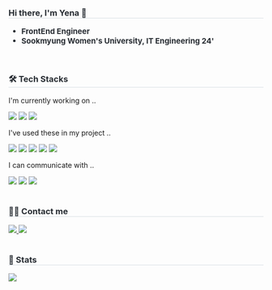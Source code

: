 <div style="text-align: left;"> 
    <h3 style="border-bottom: 1px solid #d8dee4; color: #282d33;"> Hi there, I'm Yena 👋 </h3>  
    <div style="font-weight: 700; font-size: 15px; text-align: left; color: #282d33;"> 
        <ul>
            <li><b> FrontEnd Engineer </b></li>
            <li>Sookmyung Women's University, IT Engineering 24'</li>
        </ul>
    </div> 
</div>
<br>
<div style="text-align: left;">
    <h3 style="border-bottom: 1px solid #d8dee4; color: #282d33;"> 🛠️ Tech Stacks </h3> 
    <div style="margin: ; text-align: left;" "text-align: left;">
        <p>I'm currently working on .. </p>
          <img src="https://img.shields.io/badge/Flutter-02569B?style=for-the-badge&logo=Flutter&logoColor=white">
          <img src="https://img.shields.io/badge/Python-3776AB?style=for-the-badge&logo=Python&logoColor=white">
          <img src="https://img.shields.io/badge/PyTorch-EE4C2C?style=for-the-badge&logo=PyTorch&logoColor=white">
          <br/>
        <p>I've used these in my project ..</p>
          <img src="https://img.shields.io/badge/Vue.js-4FC08D?style=for-the-badge&logo=Vue.js&logoColor=white">
          <img src="https://img.shields.io/badge/React-61DAFB?style=for-the-badge&logo=React&logoColor=white">
          <img src="https://img.shields.io/badge/HTML5-E34F26?style=for-the-badge&logo=HTML5&logoColor=white">
          <img src="https://img.shields.io/badge/MySQL-4479A1?style=for-the-badge&logo=MySQL&logoColor=white">
          <img src="https://img.shields.io/badge/Bootstrap-7952B3?style=for-the-badge&logo=Bootstrap&logoColor=white">
          <br/>
        <p>I can communicate with ..</p>
          <img src="https://img.shields.io/badge/Github-181717?style=for-the-badge&logo=Github&logoColor=white">
          <img src="https://img.shields.io/badge/Notion-000000?style=for-the-badge&logo=Notion&logoColor=white">
          <img src="https://img.shields.io/badge/Figma-F24E1E?style=for-the-badge&logo=Figma&logoColor=white">      
    </div>
</div>
<br>
<div style="text-align: left;">
    <h3 style="border-bottom: 1px solid #d8dee4; color: #282d33;"> 🧑‍💻 Contact me </h3>
    <div style="text-align: left;"> <a href=https://snowflower19.tistory.com/> <img src="https://img.shields.io/badge/Tistory-000000?style=for-the-badge&logo=Tistory&logoColor=white&link=https://snowflower19.tistory.com/"> </a>
         <a href=mailto:yeana1204@gmail.com> <img src="https://img.shields.io/badge/Gmail-EA4335?style=for-the-badge&logo=Gmail&logoColor=white&link=mailto:yeana1204@gmail.com"> </a>
    </div>  <br> 
    <div style="text-align: left;">  </div> 
</div>
<div style="text-align: left;"> 
    <h3 style="border-bottom: 1px solid #d8dee4; color: #282d33;"> 🏅 Stats </h3> <div style="text-align: left;">  <img src="https://github-readme-stats.vercel.app/api/top-langs/?username=YenaChoi00&layout=compact&bg_color=180,000000,&title_color=000000&text_color=000000"/> </div> 
</div>
